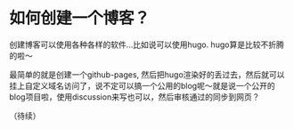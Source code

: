 # 如何创建一个博客？

创建博客可以使用各种各样的软件…比如说可以使用hugo.
hugo算是比较不折腾的啦～

最简单的就是创建一个github-pages, 然后把hugo渲染好的丢过去，然后就可以挂上自定义域名访问了，说不定可以搞一个公用的blog呢～就是说一个公开的blog项目啦，使用discussion来写也可以，然后审核通过的同步到网页？

（待续）
